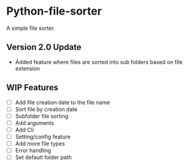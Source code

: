 # Python-file-sorter
A simple file sorter.

## **Version 2.0 Update**

- Added feature where files are sorted into sub folders based on file extension

## **WIP Features**

- [ ] Add file creation date to the file name
- [ ] Sort file by creation date
- [ ] Subfolder file sorting
- [ ] Add arguments
- [ ] Add Cli
- [ ] Setting/config feature
- [ ] Add more file types
- [ ] Error handling
- [ ] Set default folder path